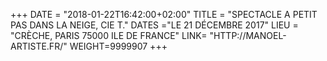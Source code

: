 +++
DATE = "2018-01-22T16:42:00+02:00"
TITLE = "SPECTACLE A PETIT PAS DANS LA NEIGE, CIE T."
DATES ="LE 21 DÉCEMBRE 2017"
LIEU = "CRÈCHE, PARIS 75000 ILE DE FRANCE"
LINK= "HTTP://MANOEL-ARTISTE.FR/"
WEIGHT=9999907
+++